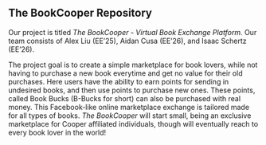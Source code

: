 ## The BookCooper Repository

Our project is titled _The BookCooper - Virtual Book Exchange Platform_. Our team consists of Alex Liu (EE’25), Aidan Cusa (EE’26), and Isaac Schertz (EE’26). 

The project goal is to create a simple marketplace for book lovers, while not having to purchase a new book everytime and get no value for their old purchases. Here users have the ability to earn points for sending in undesired books, and then use points to purchase new ones. These points, called Book Bucks (B-Bucks for short) can also be purchased with real money. This Facebook-like online marketplace exchange is tailored made for all types of books. _The BookCooper_ will start small, being an exclusive marketplace for Cooper affiliated individuals, though will eventually reach to every book lover in the world!
